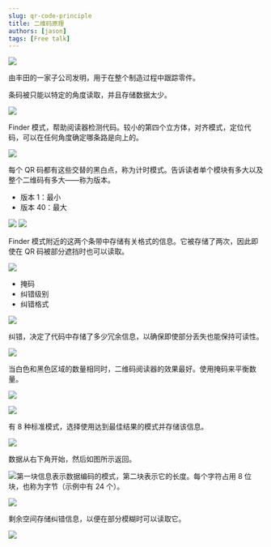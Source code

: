 ```yaml
---
slug: qr-code-principle
title: 二维码原理
authors: [jason]
tags: [Free talk]
---
```


![](/images/1663935696703-3736ec0f-adb1-46a8-88a2-8f2fa1999e81.png)

由丰田的一家子公司发明，用于在整个制造过程中跟踪零件。

<!--truncate-->

条码被只能以特定的角度读取，并且存储数据太少。

![](/images/1663936061246-ae1d3fc6-f5ae-4052-81e8-2d84d39cb200.png)

Finder 模式，帮助阅读器检测代码。较小的第四个立方体，对齐模式，定位代码，可以在任何角度确定哪条路是向上的。

![](/images/1663935729533-1e64055f-7cd4-4bd6-94d7-6741c6c68396.png)

每个 QR 码都有这些交替的黑白点，称为计时模式。告诉读者单个模块有多大以及整个二维码有多大——称为版本。

- 版本 1：最小
- 版本 40：最大

![](/images/1663935746812-738c8e42-f79b-49e8-a186-4b761fda1e37.png)
![](/images/1663935752039-1726832e-3390-418e-b9e3-c5c1e56f7781.png)

Finder 模式附近的这两个条带中存储有关格式的信息。它被存储了两次，因此即使在 QR 码被部分遮挡时也可以读取。

![](/images/1663935808286-d62de804-4040-468f-9a1d-4488db4a2693.png)

- 掩码
- 纠错级别
- 纠错格式

![](/images/1663935831972-690fe6b6-b96a-4f58-aa11-b36de6cddba0.png)

纠错，决定了代码中存储了多少冗余信息，以确保即使部分丢失也能保持可读性。

![](/images/1663935885242-37aa4c84-7c36-44e7-b5d0-16cf058ab819.png)

当白色和黑色区域的数量相同时，二维码阅读器的效果最好。使用掩码来平衡数量。

![](/images/1663935899193-e4d8268d-851f-41d6-b60d-0e82798a51d6.png)

![](/images/1663935907244-819a02b7-c409-4e1e-8167-fe5a48b602a0.gif)

有 8 种标准模式，选择使用达到最佳结果的模式并存储该信息。

![](/images/1663935924461-81fa2d91-cab1-4464-abe1-e4a0ac6ae50f.png)

数据从右下角开始，然后如图所示返回。

![](/images/1663935938646-587f0ca6-9b65-474a-a2ef-d4efc790ee66.png)第一块信息表示数据编码的模式，第二块表示它的长度。每个字符占用 8 位块，也称为字节（示例中有 24 个）。

![](/images/1663936216459-41a863b2-9123-40b7-89f1-d62fbbd5fe01.png)

剩余空间存储纠错信息，以便在部分模糊时可以读取它。

![](/images/1663936283681-08f13e0d-977f-4542-8a52-5182e04632c8.png)
